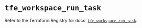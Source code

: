 # `tfe_workspace_run_task`

Refer to the Terraform Registry for docs: [`tfe_workspace_run_task`](https://registry.terraform.io/providers/hashicorp/tfe/0.57.0/docs/resources/workspace_run_task).
